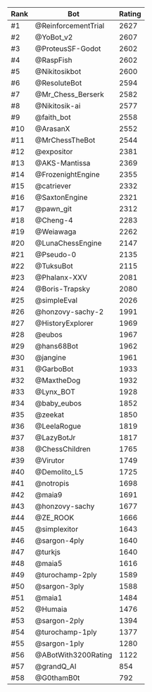 Rank|Bot|Rating
---|---|---
#1|@ReinforcementTrial|2627
#2|@YoBot_v2|2607
#3|@ProteusSF-Godot|2602
#4|@RaspFish|2602
#5|@Nikitosikbot|2600
#6|@ResoluteBot|2594
#7|@Mr_Chess_Berserk|2582
#8|@Nikitosik-ai|2577
#9|@faith_bot|2558
#10|@ArasanX|2552
#11|@MrChessTheBot|2544
#12|@expositor|2381
#13|@AKS-Mantissa|2369
#14|@FrozenightEngine|2355
#15|@catriever|2332
#16|@SaxtonEngine|2321
#17|@pawn_git|2312
#18|@Cheng-4|2283
#19|@Weiawaga|2262
#20|@LunaChessEngine|2147
#21|@Pseudo-0|2135
#22|@TuksuBot|2115
#23|@Phalanx-XXV|2081
#24|@Boris-Trapsky|2080
#25|@simpleEval|2026
#26|@honzovy-sachy-2|1991
#27|@HistoryExplorer|1969
#28|@eubos|1967
#29|@hans68Bot|1962
#30|@jangine|1961
#31|@GarboBot|1933
#32|@MaxtheDog|1932
#33|@Lynx_BOT|1928
#34|@baby_eubos|1852
#35|@zeekat|1850
#36|@LeelaRogue|1819
#37|@LazyBotJr|1817
#38|@ChessChildren|1765
#39|@Virutor|1749
#40|@Demolito_L5|1725
#41|@notropis|1698
#42|@maia9|1691
#43|@honzovy-sachy|1677
#44|@ZE_ROOK|1666
#45|@simplexitor|1643
#46|@sargon-4ply|1640
#47|@turkjs|1640
#48|@maia5|1616
#49|@turochamp-2ply|1589
#50|@sargon-3ply|1588
#51|@maia1|1484
#52|@Humaia|1476
#53|@sargon-2ply|1394
#54|@turochamp-1ply|1377
#55|@sargon-1ply|1280
#56|@ABotWith3200Rating|1122
#57|@grandQ_AI|854
#58|@G0thamB0t|792
